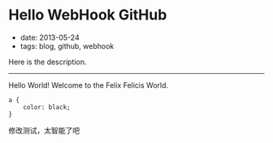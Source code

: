 # Hello WebHook GitHub

- date: 2013-05-24
- tags: blog, github, webhook

Here is the description.

-----------

Hello World! Welcome to the Felix Felicis World.

```
a {
    color: black;
}
```

修改测试，太智能了吧
